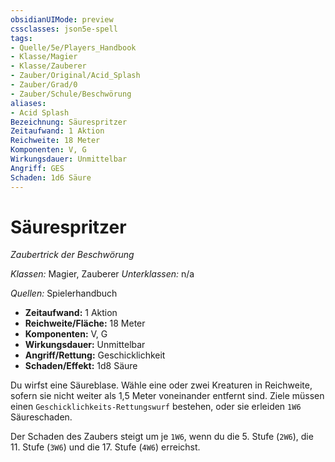 ```yaml
---
obsidianUIMode: preview
cssclasses: json5e-spell
tags:
- Quelle/5e/Players_Handbook
- Klasse/Magier
- Klasse/Zauberer
- Zauber/Original/Acid_Splash
- Zauber/Grad/0
- Zauber/Schule/Beschwörung
aliases:
- Acid Splash
Bezeichnung: Säurespritzer
Zeitaufwand: 1 Aktion
Reichweite: 18 Meter
Komponenten: V, G
Wirkungsdauer: Unmittelbar
Angriff: GES
Schaden: 1d6 Säure
---
```

# Säurespritzer
_Zaubertrick der Beschwörung_

_Klassen:_ Magier, Zauberer
_Unterklassen:_  n/a

_Quellen:_ Spielerhandbuch

- **Zeitaufwand:** 1 Aktion
- **Reichweite/Fläche:** 18 Meter
- **Komponenten:** V, G
- **Wirkungsdauer:** Unmittelbar
- **Angriff/Rettung:** Geschicklichkeit
- **Schaden/Effekt:**  1d8 Säure

Du wirfst eine Säureblase. Wähle eine oder zwei Kreaturen in Reichweite, sofern sie nicht weiter als 1,5 Meter voneinander entfernt sind. Ziele müssen einen `Geschicklichkeits-Rettungswurf` bestehen, oder sie erleiden `1W6` Säureschaden.

Der Schaden des Zaubers steigt um je `1W6`, wenn du die 5. Stufe (`2W6`), die 11. Stufe (`3W6`) und die 17. Stufe (`4W6`) erreichst.